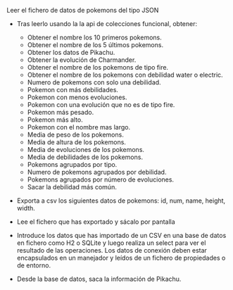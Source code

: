 Leer el fichero de datos de pokemons del tipo JSON
- Tras leerlo usando la la api de colecciones funcional, obtener:
  -  Obtener el nombre los 10 primeros pokemons.
  -  Obtener el nombre de los 5 últimos pokemons.
  -  Obtener los datos de Pikachu.
  -  Obtener la evolución de Charmander.
  -  Obtener el nombre de los pokemons de tipo fire.
  -  Obtener el nombre de los pokemons con debilidad water o electric.
  -  Numero de pokemons con solo una debilidad.
  -  Pokemon con más debilidades.
  -  Pokemon con menos evoluciones.
  -  Pokemon con una evolución que no es de tipo fire.
  -  Pokemon más pesado.
  -  Pokemon más alto.
  -  Pokemon con el nombre mas largo.
  -  Media de peso de los pokemons.
  -  Media de altura de los pokemons.
  -  Media de evoluciones de los pokemons.
  -  Media de debilidades de los pokemons.
  -  Pokemons agrupados por tipo.
  -  Numero de pokemons agrupados por debilidad.
  -  Pokemons agrupados por número de evoluciones.
  -  Sacar la debilidad más común.
  
- Exporta a csv los siguientes datos de pokemons: id, num, name, height, width.

- Lee el fichero que has exportado y sácalo por pantalla

- Introduce los datos que has importado de un CSV en una base de datos en fichero como H2 o SQLite y luego realiza un select para ver el resultado de las operaciones. Los datos de conexión deben estar encapsulados en un manejador y leídos de un fichero de propiedades o de entorno.

- Desde la base de datos, saca la información de Pikachu.